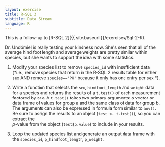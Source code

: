 ```yaml
---
layout: exercise
title: R-SQL 3
subtitle: Data Stream
language: R
---
```


This is a follow-up to [R-SQL 2]({{ site.baseurl }}/exercises/Sql-2-R).

Dr. Undómiel is really testing your kindness now. She's seen that all of the 
average hind foot length and average weights are pretty similar within species, 
but she wants to support the idea with some statistics. 

1. Modify your species list to remove `species_id` with insufficient data 
(*i.e., remove species that return <NA> in the R-SQL 2 results table for either `sex` AND remove `species=='PX'` because it only has one entry per `sex` *). 

2. Write a function that selects the `sex`, `hindfoot_length` and `weight` data 
for a species and returns the results of a `t.test()` of each measurement 
factored by sex. A `t.test()` takes two primary arguments: a vector or data 
frame of values for group a and the same class of data for group b. The 
arguments can also be expressed in formula form similar to `aov()`. Be sure to 
assign the results to an object (`test <- t.test()`), so you can extract the  
*p*-value from the object (`test$p.value`) to include in your results.  

3. Loop the updated species list and generate an output data frame with the 
`species_id`, `p_hindfoot_length`, `p_weight`.
